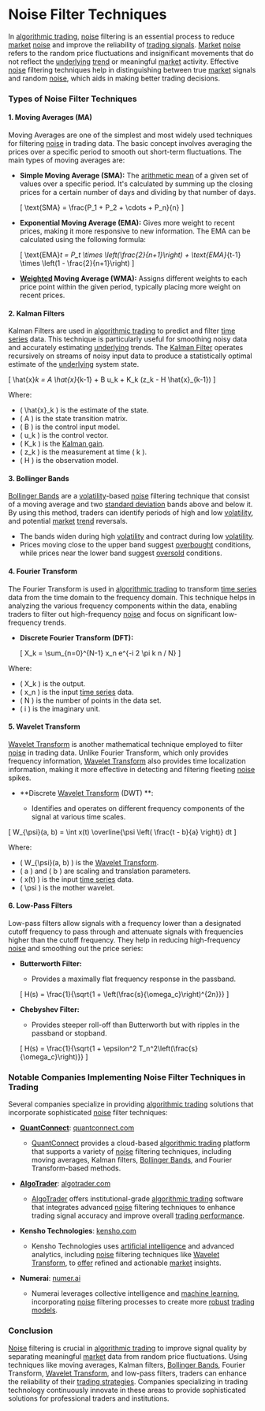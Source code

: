 # Noise Filter Techniques

In [algorithmic trading](../a/algorithmic_trading.md), [noise](../n/noise.md) filtering is an essential process to reduce [market](../m/market.md) [noise](../n/noise.md) and improve the reliability of [trading signals](../t/trading_signals.md). [Market](../m/market.md) [noise](../n/noise.md) refers to the random price fluctuations and insignificant movements that do not reflect the [underlying](../u/underlying.md) [trend](../t/trend.md) or meaningful [market](../m/market.md) activity. Effective [noise](../n/noise.md) filtering techniques help in distinguishing between true [market](../m/market.md) signals and random [noise](../n/noise.md), which aids in making better trading decisions.

### Types of Noise Filter Techniques

#### 1. **Moving Averages (MA)**

Moving Averages are one of the simplest and most widely used techniques for filtering [noise](../n/noise.md) in trading data. The basic concept involves averaging the prices over a specific period to smooth out short-term fluctuations. The main types of moving averages are:

- **Simple Moving Average (SMA):** The [arithmetic mean](../a/arithmetic_mean.md) of a given set of values over a specific period. It's calculated by summing up the closing prices for a certain number of days and dividing by that number of days.
  
  \[
  \text{SMA} = \frac{P_1 + P_2 + \cdots + P_n}{n}
  \]

- **Exponential Moving Average (EMA):** Gives more weight to recent prices, making it more responsive to new information. The EMA can be calculated using the following formula:

  \[
  \text{EMA}_t = P_t \times \left(\frac{2}{n+1}\right) + \text{EMA}_{t-1} \times \left(1 - \frac{2}{n+1}\right)
  \]

- **[Weighted](../w/weighted.md) Moving Average (WMA):** Assigns different weights to each price point within the given period, typically placing more weight on recent prices.

#### 2. **Kalman Filters**

Kalman Filters are used in [algorithmic trading](../a/algorithmic_trading.md) to predict and filter [time series](../t/time_series.md) data. This technique is particularly useful for smoothing noisy data and accurately estimating [underlying](../u/underlying.md) trends. The [Kalman Filter](../k/kalman_filter_in_trading.md) operates recursively on streams of noisy input data to produce a statistically optimal estimate of the [underlying](../u/underlying.md) system state.

  \[
  \hat{x}_k = A \hat{x}_{k-1} + B u_k + K_k (z_k - H \hat{x}_{k-1})
  \]
  
Where:
- \( \hat{x}_k \) is the estimate of the state.
- \( A \) is the state transition matrix.
- \( B \) is the control input model.
- \( u_k \) is the control vector.
- \( K_k \) is the [Kalman gain](../k/kalman_gain_in_trading.md).
- \( z_k \) is the measurement at time \( k \).
- \( H \) is the observation model.

#### 3. **Bollinger Bands**

[Bollinger Bands](../b/bollinger_bands.md) are a [volatility](../v/volatility.md)-based [noise](../n/noise.md) filtering technique that consist of a moving average and two [standard deviation](../s/standard_deviation.md) bands above and below it. By using this method, traders can identify periods of high and low [volatility](../v/volatility.md), and potential [market](../m/market.md) [trend](../t/trend.md) reversals.

  - The bands widen during high [volatility](../v/volatility.md) and contract during low [volatility](../v/volatility.md).
  - Prices moving close to the upper band suggest [overbought](../o/overbought.md) conditions, while prices near the lower band suggest [oversold](../o/oversold.md) conditions.

#### 4. **Fourier Transform**

The Fourier Transform is used in [algorithmic trading](../a/algorithmic_trading.md) to transform [time series](../t/time_series.md) data from the time domain to the frequency domain. This technique helps in analyzing the various frequency components within the data, enabling traders to filter out high-frequency [noise](../n/noise.md) and focus on significant low-frequency trends.

- **Discrete Fourier Transform (DFT):**

  \[
  X_k = \sum_{n=0}^{N-1} x_n e^{-i 2 \pi k n / N}
  \]

Where:
- \( X_k \) is the output.
- \( x_n \) is the input [time series](../t/time_series.md) data.
- \( N \) is the number of points in the data set.
- \( i \) is the imaginary unit.

#### 5. **Wavelet Transform**

[Wavelet Transform](../w/wavelet_transform_in_trading.md) is another mathematical technique employed to filter [noise](../n/noise.md) in trading data. Unlike Fourier Transform, which only provides frequency information, [Wavelet Transform](../w/wavelet_transform_in_trading.md) also provides time localization information, making it more effective in detecting and filtering fleeting [noise](../n/noise.md) spikes.

  - **Discrete [Wavelet Transform](../w/wavelet_transform_in_trading.md) (DWT) **:

    - Identifies and operates on different frequency components of the signal at various time scales.
  
  \[
  W_{\psi}(a, b) = \int x(t) \overline{\psi \left( \frac{t - b}{a} \right)} dt
  \]

  Where:
  - \( W_{\psi}(a, b) \) is the [Wavelet Transform](../w/wavelet_transform_in_trading.md).
  - \( a \) and \( b \) are scaling and translation parameters.
  - \( x(t) \) is the input [time series](../t/time_series.md) data.
  - \( \psi \) is the mother wavelet.

#### 6. **Low-Pass Filters**

Low-pass filters allow signals with a frequency lower than a designated cutoff frequency to pass through and attenuate signals with frequencies higher than the cutoff frequency. They help in reducing high-frequency [noise](../n/noise.md) and smoothing out the price series:

  - **Butterworth Filter:**
    - Provides a maximally flat frequency response in the passband.
    
    \[
    H(s) = \frac{1}{\sqrt{1 + \left(\frac{s}{\omega_c}\right)^{2n}}}
    \]

  - **Chebyshev Filter:**
    - Provides steeper roll-off than Butterworth but with ripples in the passband or stopband.
    
    \[
    H(s) = \frac{1}{\sqrt{1 + \epsilon^2 T_n^2\left(\frac{s}{\omega_c}\right)}}
    \]

### Notable Companies Implementing Noise Filter Techniques in Trading

Several companies specialize in providing [algorithmic trading](../a/algorithmic_trading.md) solutions that incorporate sophisticated [noise](../n/noise.md) filter techniques:

- **[QuantConnect](../q/quantconnect.md)**: [quantconnect.com](https://www.quantconnect.com)
  - [QuantConnect](../q/quantconnect.md) provides a cloud-based [algorithmic trading](../a/algorithmic_trading.md) platform that supports a variety of [noise](../n/noise.md) filtering techniques, including moving averages, Kalman filters, [Bollinger Bands](../b/bollinger_bands.md), and Fourier Transform-based methods.

- **[AlgoTrader](../a/algotrader.md)**: [algotrader.com](https://www.algotrader.com)
  - [AlgoTrader](../a/algotrader.md) offers institutional-grade [algorithmic trading](../a/algorithmic_trading.md) software that integrates advanced [noise](../n/noise.md) filtering techniques to enhance trading signal accuracy and improve overall [trading performance](../t/trading_performance.md).

- **Kensho Technologies**: [kensho.com](https://www.kensho.com)
  - Kensho Technologies uses [artificial intelligence](../a/artificial_intelligence_in_trading.md) and advanced analytics, including [noise](../n/noise.md) filtering techniques like [Wavelet Transform](../w/wavelet_transform_in_trading.md), to [offer](../o/offer.md) refined and actionable [market](../m/market.md) insights.

- **Numerai**: [numer.ai](https://numer.ai)
  - Numerai leverages collective intelligence and [machine learning](../m/machine_learning.md), incorporating [noise](../n/noise.md) filtering processes to create more [robust](../r/robust.md) [trading models](../t/trading_models.md).

### Conclusion

[Noise](../n/noise.md) filtering is crucial in [algorithmic trading](../a/algorithmic_trading.md) to improve signal quality by separating meaningful [market](../m/market.md) data from random price fluctuations. Using techniques like moving averages, Kalman filters, [Bollinger Bands](../b/bollinger_bands.md), Fourier Transform, [Wavelet Transform](../w/wavelet_transform_in_trading.md), and low-pass filters, traders can enhance the reliability of their [trading strategies](../t/trading_strategies.md). Companies specializing in trading technology continuously innovate in these areas to provide sophisticated solutions for professional traders and institutions.
